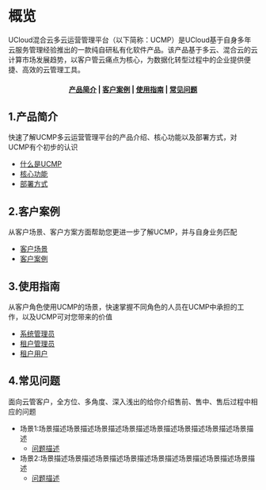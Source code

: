 
# 概览
UCloud混合云多云运营管理平台（以下简称：UCMP）是UCloud基于自身多年云服务管理经验推出的一款纯自研私有化软件产品。该产品基于多云、混合云的云计算市场发展趋势，以客户管云痛点为核心，为数据化转型过程中的企业提供便捷、高效的云管理工具。


#### <center>[产品简介](#1产品简介)   |   [客户案例](#2客户案例)   |   [使用指南](#3使用指南)   |   [常见问题](#4常见问题)</center>   

## 1.产品简介

快速了解UCMP多云运营管理平台的产品介绍、核心功能以及部署方式，对UCMP有个初步的认识

* [什么是UCMP](/ucmp/introduction/product_introdution.md)
* [核心功能](/ucmp/introduction/core_function.md)
* [部署方式](/ucmp/introduction/architecture.md)



## 2.客户案例

从客户场景、客户方案方面帮助您更进一步了解UCMP，并与自身业务匹配

* [客户场景](相对链接)
* [客户案例](相对链接)


## 3.使用指南

从客户角色使用UCMP的场景，快速掌握不同角色的人员在UCMP中承担的工作，以及UCMP可对您带来的价值

* [系统管理员](相对链接)
* [租户管理员](相对链接)
* [租户用户](相对链接)



## 4.常见问题

面向云管客户，全方位、多角度、深入浅出的给你介绍售前、售中、售后过程中相应的问题

- 场景1:场景描述场景描述场景描述场景描述场景描述场景描述场景描述场景描述
  - [问题描述](相对链接)
- 场景2:场景描述场景描述场景描述场景描述场景描述场景描述场景描述场景描述
  - [问题描述](相对链接)
